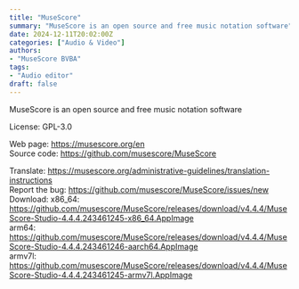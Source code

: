 ```yaml
---
title: "MuseScore"
summary: "MuseScore is an open source and free music notation software"
date: 2024-12-11T20:02:00Z
categories: ["Audio & Video"]
authors:
- "MuseScore BVBA"
tags:
- "Audio editor"
draft: false
---
```


MuseScore is an open source and free music notation software

License: GPL-3.0

Web page: <https://musescore.org/en>  
Source code: <https://github.com/musescore/MuseScore>

Translate: <https://musescore.org/administrative-guidelines/translation-instructions>  
Report the bug: <https://github.com/musescore/MuseScore/issues/new>  
Download: x86_64: <https://github.com/musescore/MuseScore/releases/download/v4.4.4/MuseScore-Studio-4.4.4.243461245-x86_64.AppImage>  
arm64: <https://github.com/musescore/MuseScore/releases/download/v4.4.4/MuseScore-Studio-4.4.4.243461246-aarch64.AppImage>  
armv7l: <https://github.com/musescore/MuseScore/releases/download/v4.4.4/MuseScore-Studio-4.4.4.243461245-armv7l.AppImage>
